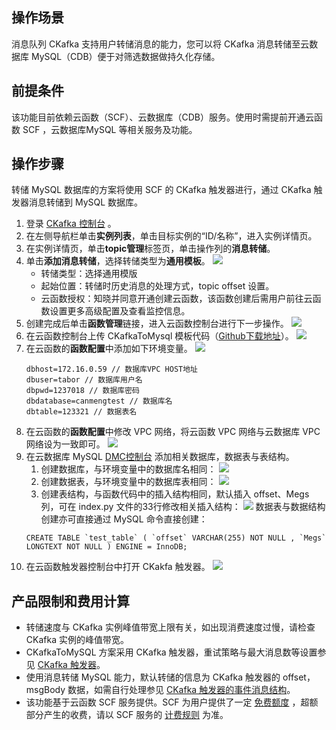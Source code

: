 ## 操作场景

消息队列 CKafka 支持用户转储消息的能力，您可以将 CKafka 消息转储至云数据库 MySQL（CDB）便于对筛选数据做持久化存储。

## 前提条件

该功能目前依赖云函数（SCF）、云数据库（CDB）服务。使用时需提前开通云函数 SCF ，云数据库MySQL 等相关服务及功能。

## 操作步骤

转储 MySQL 数据库的方案将使用 SCF 的 CKafka 触发器进行，通过 CKafka 触发器消息转储到  MySQL 数据库。

1. 登录 [CKafka 控制台](https://console.cloud.tencent.com/ckafka) 。
2. 在左侧导航栏单击**实例列表**，单击目标实例的“ID/名称”，进入实例详情页。
3. 在实例详情页，单击**topic管理**标签页，单击操作列的**消息转储**。
4. 单击**添加消息转储**，选择转储类型为**通用模板**。
![](https://qcloudimg.tencent-cloud.cn/raw/c246a9fdbf80859ba960b8fb30545202.png)
   - 转储类型：选择通用模版
   - 起始位置：转储时历史消息的处理方式，topic offset 设置。
   - 云函数授权：知晓并同意开通创建云函数，该函数创建后需用户前往云函数设置更多高级配置及查看监控信息。
5. 创建完成后单击**函数管理**链接，进入云函数控制台进行下一步操作。
![](https://qcloudimg.tencent-cloud.cn/raw/205da6c328f3312db3a507868ec89e99.png)
6. 在云函数控制台上传 CKafkaToMysql 模板代码（[Github下载地址](https://github.com/tencentyun/scf-demo-repo/tree/master/Python2.7-CkafkaToMysql)）。
   ![](https://main.qcloudimg.com/raw/41dce628f44c633eb8ff83a2197f97e8.png)
7. 在云函数的**函数配置**中添加如下环境变量。
   ![](https://main.qcloudimg.com/raw/a909865f3c7f3564505ab4d5e4ef240e.png)
   ```
   dbhost=172.16.0.59 // 数据库VPC HOST地址
   dbuser=tabor // 数据库用户名
   dbpwd=1237018 // 数据库密码
   dbdatabase=canmengtest // 数据库名
   dbtable=123321 // 数据表名
   ```
8. 在云函数的**函数配置**中修改 VPC 网络，将云函数 VPC 网络与云数据库 VPC 网络设为一致即可。
![](https://qcloudimg.tencent-cloud.cn/raw/08d3bde73c6666af3457b96ac007e92a.png)
9. 在云数据库 MySQL [DMC控制台](https://gz-dmc.cloud.tencent.com/v2/) 添加相关数据库，数据表与表结构。
   1. 创建数据库，与环境变量中的数据库名相同：
![](https://qcloudimg.tencent-cloud.cn/raw/714baaab76f7d01ab24931ffd55ae7c7.png)
   2. 创建数据表，与环境变量中的数据库表相同：
![](https://qcloudimg.tencent-cloud.cn/raw/2c6e6620f402455bcf86f6f7e03c5576.png)
   3. 创建表结构，与函数代码中的插入结构相同，默认插入 offset、Megs 列，可在 index.py 文件的33行修改相关插入结构：
![](https://qcloudimg.tencent-cloud.cn/raw/232186ebb53a2b3fd0f30430f4c7fd4f.png)
     数据表与数据结构创建亦可直接通过 MySQL 命令直接创建：
     ```
     CREATE TABLE `test_table` ( `offset` VARCHAR(255) NOT NULL , `Megs` LONGTEXT NOT NULL ) ENGINE = InnoDB;
     ```
10. 在云函数触发器控制台中打开 CKakfa 触发器。
![](https://qcloudimg.tencent-cloud.cn/raw/f7a532c94f31d30d742b1890644d07c0.png)


## 产品限制和费用计算

- 转储速度与 CKafka 实例峰值带宽上限有关，如出现消费速度过慢，请检查 CKafka 实例的峰值带宽。
- CKafkaToMySQL 方案采用 CKafka 触发器，重试策略与最大消息数等设置参见 [CKafka 触发器](https://cloud.tencent.com/document/product/583/17530)。
- 使用消息转储 MySQL 能力，默认转储的信息为 CKafka 触发器的 offset，msgBody 数据，如需自行处理参见 [CKafka 触发器的事件消息结构](https://cloud.tencent.com/document/product/583/17530#ckafka-.E8.A7.A6.E5.8F.91.E5.99.A8.E7.9A.84.E4.BA.8B.E4.BB.B6.E6.B6.88.E6.81.AF.E7.BB.93.E6.9E.84)。 
- 该功能基于云函数 SCF 服务提供。SCF 为用户提供了一定 [免费额度](https://cloud.tencent.com/document/product/583/12282) ，超额部分产生的收费，请以 SCF 服务的 [计费规则](https://cloud.tencent.com/document/product/583/17299) 为准。

